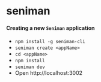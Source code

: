 # seniman

#### Creating a new `Seniman` application
- `npm install -g seniman-cli`
- `seniman create <appName>`
- `cd <appName>`
- `npm install`
- `seniman dev`
- Open http://localhost:3002
